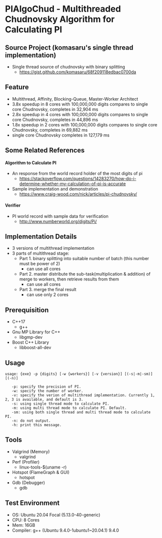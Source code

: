 PIAlgoChud - Multithreaded Chudnovsky Algorithm for Calculating PI
===
## Source Project (komasaru's single thread implementation)
- Single thread source of chudnovsky with binary splitting
    - https://gist.github.com/komasaru/68f209118edbac0700da

## Feature
- Multithread, Affinity, Blocking-Queue, Master-Worker Architect
- 3.8x speedup in 8 cores with 100,000,000 digits compares to single core Chudnovsky, completes in 32,904 ms
- 2.8x speedup in 4 cores with 100,000,000 digits compares to single core Chudnovsky, completes in 44,896 ms
- 1.8x speedup in 2 cores with 100,000,000 digits compares to single core Chudnovsky, completes in 69,882 ms
- single core Chudnovsky completes in 127,179 ms


## Some Related References
#### Algorithm to Calculate PI
- An response from the world record holder of the most digits of pi
    - https://stackoverflow.com/questions/14283270/how-do-i-determine-whether-my-calculation-of-pi-is-accurate
- Sample implementation and demonstration
    - https://www.craig-wood.com/nick/articles/pi-chudnovsky/
#### Verifier
- PI world record with sample data for verification
    - http://www.numberworld.org/digits/Pi/

## Implementation Details
- 3 versions of multithread implementation
- 3 parts of multithread stage:
    - Part 1. binary splitting into suitable number of batch (this number must be power of 2)
        - can use all cores
    - Part 2. master distribute the sub-task(multiplication & addition) of merge to workers, then retrieve results from them
        - can use all cores
    - Part 3. merge the final result
        - can use only 2 cores

## Prerequisition
- C++17
    - g++
- Gnu MP Library for C++
    - libgmp-dev
- Boost C++ Library
    - libboost-all-dev

## Usage
```
usage: {exe} -p {digits} [-w {workers}] [-v {version}] [(-s|-m|-sm)] [(-n)]

   -p: specify the precision of PI.
   -w: specify the number of worker.
   -v: specify the verion of multithread implementation. Currently 1, 2, 3 is available, and default is 3.
   -s: using single thread mode to calculate PI.
   -m: using multi thread mode to calculate PI. Default.
   -sm: using both single thread and multi thread mode to calculate PI.
   -n: do not output.
   -h: print this message.
```

## Tools
- Valgrind (Memory)
    - valgrind
- Perf (Profiler)
    - linux-tools-$(uname -r)
- Hotspot (FlameGraph & GUI)
    - hotspot
- Gdb (Debugger)
    - gdb

## Test Environment
- OS: Ubuntu 20.04 Focal (5.13.0-40-generic)
- CPU: 8 Cores
- Mem: 16GB
- Compiler: g++ (Ubuntu 9.4.0-1ubuntu1~20.04.1) 9.4.0

